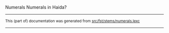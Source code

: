 Numerals
Numerals in Haida?

* * *

<small>This (part of) documentation was generated from [src/fst/stems/numerals.lexc](https://github.com/giellalt/lang-hdn/blob/main/src/fst/stems/numerals.lexc)</small>

---

